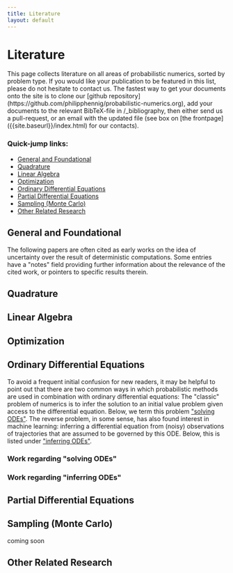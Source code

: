 ```yaml
---
title: Literature
layout: default
---
```


<h1>Literature</h1> This page collects literature on all areas of probabilistic
numerics, sorted by problem type. If you would like your publication to be
featured in this list, please do not hesitate to contact us. The fastest way to
get your documents onto the site is to clone our
[github repository](https://github.com/philipphennig/probabilistic-numerics.org),
add your documents to the relevant BibTeX-file in /_bibliography, then either
send us a pull-request, or an email with the updated file (see box on
[the frontpage]({{site.baseurl}}/index.html) for our contacts).

### Quick-jump links:

* <a href="#General">General and Foundational</a>
* <a href="#Quadrature">Quadrature</a>
* <a href="#Linear">Linear Algebra</a>
* <a href="#Optimization">Optimization</a>
* <a href="#ODEs">Ordinary Differential Equations</a>
* <a href="#PDEs">Partial Differential Equations</a>
* <a href="#Sampling">Sampling (Monte Carlo)</a>
* <a href="#Related">Other Related Research</a>

<!-- * <a href="#ABC">Approximate Bayesian Computation</a>
* <a href="#Applications">Applications</a> -->


<h2 id="General">General and Foundational</h2>
The following papers are often cited as early works on the
idea of uncertainty over the result of deterministic computations. Some entries have a "notes" field providing further information about the relevance of the cited work, or pointers to specific results therein.


<h2 id="Quadrature">Quadrature</h2>


<h2 id="Linear">Linear Algebra</h2>

<h2 id="Optimization">Optimization</h2>


<h2 id="ODEs">Ordinary Differential Equations</h2>

To avoid a frequent initial confusion for new readers, it may be helpful to
point out that there are two common ways in which probabilistic methods are
used in combination with ordinary differential equations: The "classic" problem
of numerics is to infer the solution to an initial value problem given access
to the differential equation. Below, we term this problem <a
href="#solvingODEs">"solving ODEs"</a>. The reverse problem, in some sense, has
also found interest in machine learning: inferring a differential equation from
(noisy) observations of trajectories that are assumed to be governed by this
ODE. Below, this is listed under <a href="#inferringODEs">"inferring ODEs"</a>.

<h3 id="solvingODEs">Work regarding "solving ODEs"</h3>

<h3 id="inferringODEs">Work regarding "inferring ODEs"</h3>


<h2 id="PDEs">Partial Differential Equations</h2>


<h2 id="Sampling">Sampling (Monte Carlo)</h2>

coming soon


<!-- 
<h2 id="ABC">Approximate Bayesian Computation (ABC)</h2>

coming soon

{% bibliography --file ABC %}

<h2 id="Applications">Applications</h2>

coming soon

{% bibliography --file Applications %}
-->
<h2 id="Related">Other Related Research</h2>
